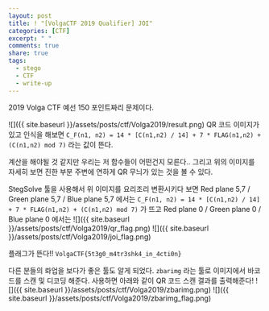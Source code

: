 ```yaml
---
layout: post
title: ! "[VolgaCTF 2019 Qualifier] JOI"
categories: [CTF]
excerpt: " "
comments: true
share: true
tags:
  - stego
  - CTF
  - write-up
---
```


2019 Volga CTF 예선 150 포인트짜리 문제이다.

![]({{ site.baseurl }}/assets/posts/ctf/Volga2019/result.png)
QR 코드 이미지가 있고 인식을 해보면
`C_F(n1, n2) = 14 * [C(n1,n2) / 14] + 7 * FLAG(n1,n2) + (C(n1,n2) mod 7)` 라는 값이 뜬다.

계산을 해야될 것 같지만 우리는 저 함수들이 어떤건지 모른다..
그리고 위의 이미지를 자세히 보면 진한 부분 주변에 연하게 QR 무늬가 있는 것을 볼 수 있다.

StegSolve 툴을 사용해서 위 이미지를 요리조리 변환시키다 보면
Red plane 5,7 / Green plane 5,7 / Blue plane 5,7 에서는
`C_F(n1, n2) = 14 * [C(n1,n2) / 14] + 7 * FLAG(n1,n2) + (C(n1,n2) mod 7)` 가 뜨고
Red plane 0 / Green plane 0 / Blue plane 0 에서는
![]({{ site.baseurl }}/assets/posts/ctf/Volga2019/qr_flag.png)
![]({{ site.baseurl }}/assets/posts/ctf/Volga2019/joi_flag.png)

플래그가 뜬다!!
`VolgaCTF{5t3g0_m4tr3shk4_in_4cti0n}`

다른 분들의 롸업을 보다가 좋은 툴도 알게 되었다.
`zbarimg` 라는 툴로 이미지에서 바코드를 스캔 및 디코딩 해준다.
사용하면 아래와 같이 QR 코드 스캔 결과를 출력해준다!
![]({{ site.baseurl }}/assets/posts/ctf/Volga2019/zbarimg.png)
![]({{ site.baseurl }}/assets/posts/ctf/Volga2019/zbarimg_flag.png)



